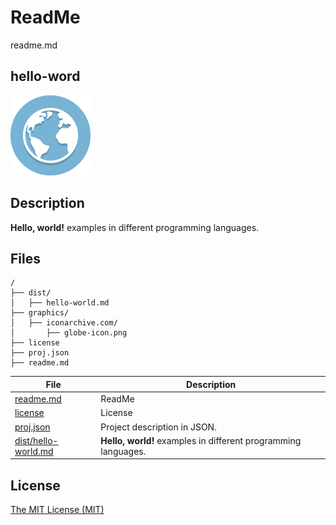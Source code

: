 # ReadMe

readme.md

## hello-word

![hello-world Logo](graphics/iconarchive.com/globe-icon.png)

## Description

**Hello, world!** examples in different programming languages.

## Files

```
/
├── dist/
│   ├── hello-world.md
├── graphics/
│   ├── iconarchive.com/
│       ├── globe-icon.png
├── license
├── proj.json
├── readme.md
```

File | Description
---- | -----------
[readme.md](readme.md) | ReadMe
[license](license) | License
[proj.json](proj.json) | Project description in JSON.
[dist/hello-world.md](dist/hello-world.md) | **Hello, world!** examples in different programming languages.

## License

[The MIT License (MIT)](license)
